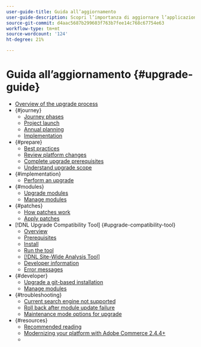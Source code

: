 ```yaml
---
user-guide-title: Guida all’aggiornamento
user-guide-description: Scopri l’importanza di aggiornare l’applicazione Adobe Commerce o Magento Open Source e come pianificare ed eseguire con successo un aggiornamento.
source-git-commit: d4aac5687b299603f763b7fee14c768c67754e63
workflow-type: tm+mt
source-wordcount: '124'
ht-degree: 21%

---
```



# Guida all’aggiornamento {#upgrade-guide}

- [Overview of the upgrade process](overview.md)
- {#journey}
   - [Journey phases](journey/phases.md)
   - [Project launch](journey/project-launch.md)
   - [Annual planning](journey/annual-planning.md)
   - [Implementation](journey/implementation.md)
- {#prepare}
   - [Best practices](prepare/best-practices.md)
   - [Review platform changes](prepare/platform-changes.md)
   - [Complete upgrade prerequisites](prepare/prerequisites.md)
   - [Understand upgrade scope](prepare/scope.md)
- {#implementation}
   - [Perform an upgrade](implementation/perform-upgrade.md)
- {#modules}
   - [Upgrade modules](modules/upgrade.md)
   - [Manage modules](modules/manage.md)
- {#patches}
   - [How patches work](patches/overview.md)
   - [Apply patches](patches/apply.md)
- [!DNL Upgrade Compatibility Tool] {#upgrade-compatibility-tool}
   - [Overview](upgrade-compatibility-tool/overview.md)
   - [Prerequisites](upgrade-compatibility-tool/prerequisites.md)
   - [Install](upgrade-compatibility-tool/install.md)
   - [Run the tool](upgrade-compatibility-tool/run.md)
   - [ [!DNL Site-Wide Analysis Tool]](upgrade-compatibility-tool/integrate-analysis-tool.md)
   - [Developer information](upgrade-compatibility-tool/developer.md)
   - [Error messages](upgrade-compatibility-tool/error-messages.md)
- {#developer}
   - [Upgrade a git-based installation](developer/git-installs.md)
   - [Manage modules](developer/manage-modules.md)
- {#troubleshooting}
   - [Current search engine not supported](troubleshooting/search-engine-not-supported.md)
   - [Roll back after module update failure](troubleshooting/roll-back-after-update-failure.md)
   - [Maintenance mode options for upgrade](troubleshooting/maintenance-mode-options.md)
- {#resources}
   - [Recommended reading](resources/recommended-reading.md)
   - [Modernizing your platform with Adobe Commerce 2.4.4+](resources/recommended-upgrade-paths-2022.md)
   - [](https://support.magento.com/hc/en-us/articles/360057968951)
